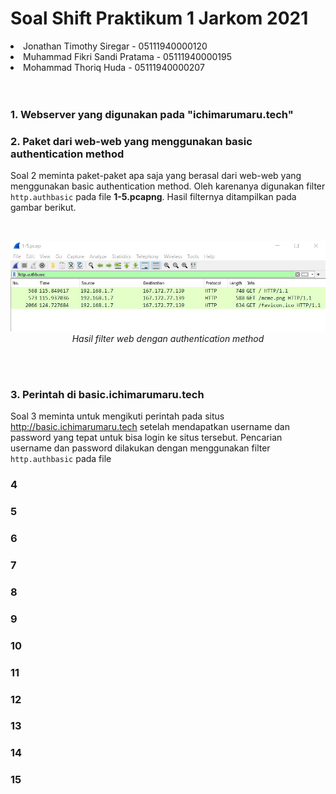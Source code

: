 # Soal Shift Praktikum 1 Jarkom 2021

<li> Jonathan Timothy Siregar - 05111940000120
<li> Muhammad Fikri Sandi Pratama - 05111940000195
<li> Mohammad Thoriq Huda - 05111940000207
<br><br><br>

### 1. Webserver yang digunakan pada "ichimarumaru.tech"


### 2. Paket dari web-web yang menggunakan basic authentication method

Soal 2 meminta paket-paket apa saja yang berasal dari web-web yang menggunakan basic authentication method. Oleh karenanya digunakan filter `http.authbasic` pada file **1-5.pcapng**. Hasil filternya ditampilkan pada gambar berikut.
  
  <br>
  <p align="center">
  <img src="./img/2.jpg" width=2000px>
  <em>Hasil filter web dengan authentication method</em>
  <p> <br> <br>

### 3. Perintah di basic.ichimarumaru.tech

Soal 3 meminta untuk mengikuti perintah pada situs http://basic.ichimarumaru.tech setelah mendapatkan username dan password yang tepat untuk bisa login ke situs tersebut.
    Pencarian username dan password dilakukan dengan menggunakan filter `http.authbasic` pada file

### 4


### 5


### 6


### 7


### 8


### 9


### 10


### 11


### 12


### 13


### 14


### 15
